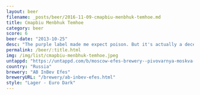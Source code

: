```yaml
---
layout: beer
filename: _posts/beer/2016-11-09-cmapbiu-menbhuk-temhoe.md
title: Cmapbiu Menbhuk Temhoe
category: beer
score: 6
beer-date: "2013-10-25"
desc: "The purple label made me expect poison. But it's actually a decent beer"
permalink: /beer/:title.html
img: /img/list/cmapbiu-menbhuk-temhoe.jpeg
untappd: "https://untappd.com/b/moscow-efes-brewery--pivovarnya-moskva-efyes--stary-melnik-iz-bochonka-temnoye--staryj-myelnik-iz-bochonka-tyemnoye-/430618"
country: "Russia"
brewery: "AB InBev Efes"
breweryURL: "/brewery/ab-inbev-efes.html"
style: "Lager - Euro Dark"
---
```

